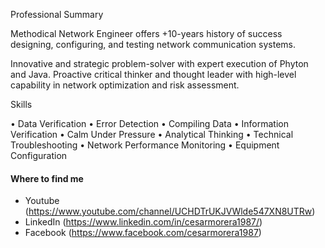 Professional Summary

Methodical Network Engineer offers +10-years history of success designing, configuring, and testing network communication systems.

Innovative and strategic problem-solver with expert execution of Phyton and Java. Proactive critical thinker and thought leader with high-level capability in network optimization and risk assessment.

Skills

• Data Verification 
• Error Detection 
• Compiling Data
• Information Verification 
• Calm Under Pressure 
• Analytical Thinking
• Technical Troubleshooting 
• Network Performance Monitoring 
• Equipment Configuration

#### Where to find me

- Youtube (https://www.youtube.com/channel/UCHDTrUKJVWlde547XN8UTRw)
- LinkedIn (https://www.linkedin.com/in/cesarmorera1987/)
- Facebook (https://www.facebook.com/cesarmorera1987)
